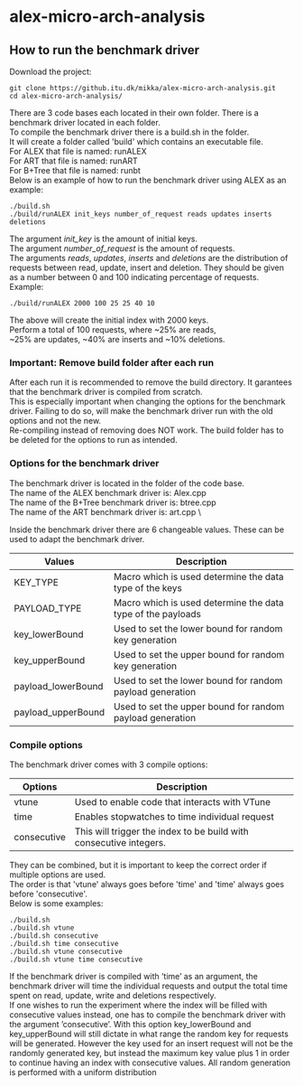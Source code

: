 # alex-micro-arch-analysis

## How to run the benchmark driver
Download the project:

    git clone https://github.itu.dk/mikka/alex-micro-arch-analysis.git
    cd alex-micro-arch-analysis/

There are 3 code bases each located in their own folder. There is a benchmark driver located in each folder. \
To compile the benchmark driver there is a build.sh in the folder. \
It will create a folder called 'build' which contains an executable file. \
For ALEX that file is named: runALEX \
For ART that file is named: runART \
For B+Tree that file is named: runbt \
Below is an example of how to run the benchmark driver using ALEX as an example:

    ./build.sh
    ./build/runALEX init_keys number_of_request reads updates inserts deletions
  
The argument *init_key* is the amount of initial keys. \
The argument *number_of_request* is the amount of requests. \
The arguments *reads*, *updates*, *inserts* and *deletions* are the distribution of requests between read, update, insert and deletion. They should be given as a number between 0 and 100 indicating percentage of requests.\
Example:

    ./build/runALEX 2000 100 25 25 40 10
    
The above will create the initial index with 2000 keys.\
Perform a total of 100 requests, where ~25% are reads,\
~25% are updates, ~40% are inserts and ~10% deletions. 
### Important: Remove build folder after each run
After each run it is recommended to remove the build directory. It garantees that the benchmark driver is compiled from scratch. \
This is especially important when changing the options for the benchmark driver. Failing to do so, will make the benchmark driver run with the old options and not the new. \
Re-compiling instead of removing does NOT work. The build folder has to be deleted for the options to run as intended.
### Options for the benchmark driver
The benchmark driver is located in the folder of the code base. \
The name of the ALEX benchmark driver is: Alex.cpp \
The name of the B+Tree benchmark driver is: btree.cpp \
The name of the ART benchmark driver is: art.cpp \

Inside the benchmark driver there are 6 changeable values. These can be used to adapt the benchmark driver.

| Values             | Description                                                 |
|--------------------|-------------------------------------------------------------|
| KEY_TYPE           | Macro which is used determine the data type of the keys     |
| PAYLOAD_TYPE       | Macro which is used determine the data type of the payloads |
| key_lowerBound     | Used to set the lower bound for random key generation       |
| key_upperBound     | Used to set the upper bound for random key generation       |
| payload_lowerBound | Used to set the lower bound for random payload generation   |
| payload_upperBound | Used to set the upper bound for random payload generation   |

### Compile options
The benchmark driver comes with 3 compile options:

| Options     | Description                                                        |
|-------------|--------------------------------------------------------------------|
| vtune       | Used to enable code that interacts with VTune                      |
| time        | Enables stopwatches to time individual request                     |
| consecutive | This will trigger the index to be build with consecutive integers. |

They can be combined, but it is important to keep the correct order if multiple options are used. \
The order is that 'vtune' always goes before 'time' and 'time' always goes before 'consecutive'. \
Below is some examples: 

    ./build.sh
    ./build.sh vtune
    ./build.sh consecutive
    ./build.sh time consecutive
    ./build.sh vtune consecutive
    ./build.sh vtune time consecutive

If the benchmark driver is compiled with ’time’ as an argument, the benchmark driver will time the individual requests and output the total time spent on read, update, write  and deletions respectively. \
If one wishes to run the experiment where the index will be filled with consecutive values instead, one has to compile the benchmark driver with the argument ’consecutive’. With this option key_lowerBound and key_upperBound will still dictate in what range the random key for requests will be generated. However the key used for an insert request will not be the randomly generated key, but instead the maximum key value plus 1 in order to continue having an index with consecutive values. All random generation is performed with a uniform distribution
